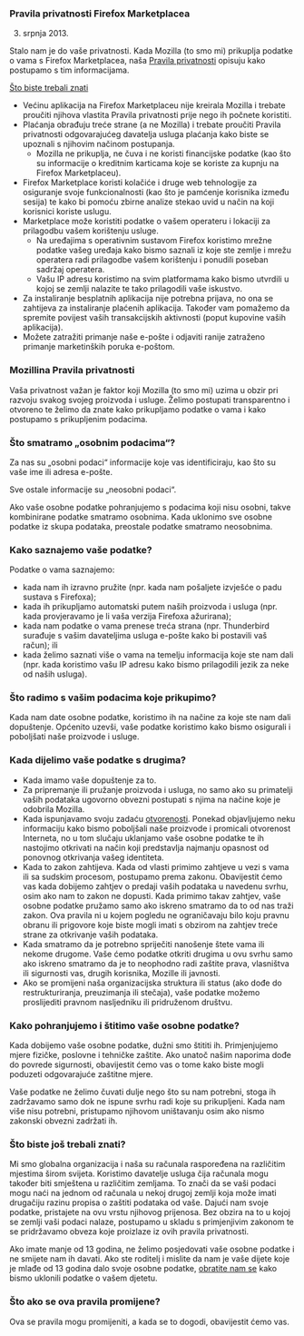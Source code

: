 ### Pravila privatnosti Firefox Marketplacea
3. srpnja 2013.

Stalo nam je do vaše privatnosti. Kada Mozilla (to smo mi) prikuplja podatke o vama s Firefox Marketplacea, naša [Pravila privatnosti](http://www.mozilla.org/en-US/privacy/) opisuju kako postupamo s tim informacijama.

<u>Što biste trebali znati</u>

- Većinu aplikacija na Firefox Marketplaceu nije kreirala Mozilla i trebate proučiti njihova vlastita Pravila privatnosti prije nego ih počnete koristiti.
- Plaćanja obrađuju treće strane (a ne Mozilla) i trebate proučiti Pravila privatnosti odgovarajućeg davatelja usluga plaćanja kako biste se upoznali s njihovim načinom postupanja.
  - Mozilla ne prikuplja, ne čuva i ne koristi financijske podatke (kao što su informacije o kreditnim karticama koje se koriste za kupnju na Firefox Marketplaceu).
- Firefox Marketplace koristi kolačiće i druge web tehnologije za osiguranje svoje funkcionalnosti (kao što je pamćenje korisnika između sesija) te kako bi pomoću zbirne analize stekao uvid u način na koji korisnici koriste uslugu.
- Marketplace može koristiti podatke o vašem operateru i lokaciji za prilagodbu vašem korištenju usluge.
  - Na uređajima s operativnim sustavom Firefox koristimo mrežne podatke vašeg uređaja kako bismo saznali iz koje ste zemlje i mrežu operatera radi prilagodbe vašem korištenju i ponudili poseban sadržaj operatera.
  - Vašu IP adresu koristimo na svim platformama kako bismo utvrdili u kojoj se zemlji nalazite te tako prilagodili vaše iskustvo.
- Za instaliranje besplatnih aplikacija nije potrebna prijava, no ona se zahtijeva za instaliranje plaćenih aplikacija. Također vam pomažemo da spremite povijest vaših transakcijskih aktivnosti (poput kupovine vaših aplikacija).
- Možete zatražiti primanje naše e-pošte i odjaviti ranije zatraženo primanje marketinških poruka e-poštom.

### Mozillina Pravila privatnosti

Vaša privatnost važan je faktor koji Mozilla (to smo mi) uzima u obzir pri razvoju svakog svojeg proizvoda i usluge. Želimo postupati transparentno i otvoreno te želimo da znate kako prikupljamo podatke o vama i kako postupamo s prikupljenim podacima.

### Što smatramo „osobnim podacima“?

Za nas su „osobni podaci“ informacije koje vas identificiraju, kao što su vaše ime ili adresa e-pošte.

Sve ostale informacije su „neosobni podaci“. 

Ako vaše osobne podatke pohranjujemo s podacima koji nisu osobni, takve kombinirane podatke smatramo osobnima.  Kada uklonimo sve osobne podatke iz skupa podataka, preostale podatke smatramo neosobnima.

### Kako saznajemo vaše podatke?

Podatke o vama saznajemo:

- kada nam ih izravno pružite (npr. kada nam pošaljete izvješće o padu sustava s Firefoxa);
- kada ih prikupljamo automatski putem naših proizvoda i usluga (npr. kada provjeravamo je li vaša verzija Firefoxa ažurirana);
- kada nam podatke o vama prenese treća strana (npr. Thunderbird surađuje s vašim davateljima usluga e-pošte kako bi postavili vaš račun); ili
- kada želimo saznati više o vama na temelju informacija koje ste nam dali (npr. kada koristimo vašu IP adresu kako bismo prilagodili jezik za neke od naših usluga).

### Što radimo s vašim podacima koje prikupimo?

Kada nam date osobne podatke, koristimo ih na načine za koje ste nam dali dopuštenje. Općenito uzevši, vaše podatke koristimo kako bismo osigurali i poboljšati naše proizvode i usluge.

### Kada dijelimo vaše podatke s drugima?

- Kada imamo vaše dopuštenje za to.
- Za pripremanje ili pružanje proizvoda i usluga, no samo ako su primatelji vaših podataka ugovorno obvezni postupati s njima na načine koje je odobrila Mozilla.
- Kada ispunjavamo svoju zadaću [otvorenosti](http://www.mozilla.org/about/manifesto.html). Ponekad objavljujemo neku informaciju kako bismo poboljšali naše proizvode i promicali otvorenost Interneta, no u tom slučaju uklanjamo vaše osobne podatke te ih nastojimo otkrivati na način koji predstavlja najmanju opasnost od ponovnog otkrivanja vašeg identiteta.
- Kada to zakon zahtijeva. Kada od vlasti primimo zahtjeve u vezi s vama ili sa sudskim procesom, postupamo prema zakonu. Obavijestit ćemo vas kada dobijemo zahtjev o predaji vaših podataka u navedenu svrhu, osim ako nam to zakon ne dopusti. Kada primimo takav zahtjev, vaše osobne podatke pružamo samo ako iskreno smatramo da to od nas traži zakon. Ova pravila ni u kojem pogledu ne ograničavaju bilo koju pravnu obranu ili prigovore koje biste mogli imati s obzirom na zahtjev treće strane za otkrivanje vaših podataka.
- Kada smatramo da je potrebno spriječiti nanošenje štete vama ili nekome drugome. Vaše ćemo podatke otkriti drugima u ovu svrhu samo ako iskreno smatramo da je to neophodno radi zaštite prava, vlasništva ili sigurnosti vas, drugih korisnika, Mozille ili javnosti.
- Ako se promijeni naša organizacijska struktura ili status (ako dođe do restrukturiranja, preuzimanja ili stečaja), vaše podatke možemo proslijediti pravnom nasljedniku ili pridruženom društvu.

### Kako pohranjujemo i štitimo vaše osobne podatke?

Kada dobijemo vaše osobne podatke, dužni smo štititi ih. Primjenjujemo mjere fizičke, poslovne i tehničke zaštite. Ako unatoč našim naporima dođe do povrede sigurnosti, obavijestit ćemo vas o tome kako biste mogli poduzeti odgovarajuće zaštitne mjere.

Vaše podatke ne želimo čuvati dulje nego što su nam potrebni, stoga ih zadržavamo samo dok ne ispune svrhu radi koje su prikupljeni. Kada nam više nisu potrebni, pristupamo njihovom uništavanju osim ako nismo zakonski obvezni zadržati ih.

### Što biste još trebali znati?

Mi smo globalna organizacija i naša su računala raspoređena na različitim mjestima širom svijeta. Koristimo davatelje usluga čija računala mogu također biti smještena u različitim zemljama. To znači da se vaši podaci mogu naći na jednom od računala u nekoj drugoj zemlji koja može imati drugačiju razinu propisa o zaštiti podataka od vaše. Dajući nam svoje podatke, pristajete na ovu vrstu njihovog prijenosa. Bez obzira na to u kojoj se zemlji vaši podaci nalaze, postupamo u skladu s primjenjivim zakonom te se pridržavamo obveza koje proizlaze iz ovih pravila privatnosti.

Ako imate manje od 13 godina, ne želimo posjedovati vaše osobne podatke i ne smijete nam ih davati. Ako ste roditelj i mislite da nam je vaše dijete koje je mlađe od 13 godina dalo svoje osobne podatke, [obratite nam se](https://www.mozilla.org/en-US/privacy/policies/firefox-os/) kako bismo uklonili podatke o vašem djetetu.

### Što ako se ova pravila promijene?

Ova se pravila mogu promijeniti, a kada se to dogodi, obavijestit ćemo vas.
